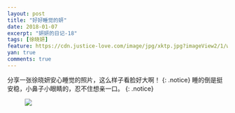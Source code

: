 ```yaml
---
layout: post
title: "好好睡觉的妍"
date: 2018-01-07
excerpt: "妍妍的日记-18"
tags: [徐晓妍]
feature: https://cdn.justice-love.com/image/jpg/xktp.jpg?imageView2/1/w/1200/h/500
yan: true
comments: true
---
```

分享一张徐晓妍安心睡觉的照片，这么样子看脸好大啊！
{: .notice}
睡的倒是挺安稳，小鼻子小眼睛的，忍不住想亲一口。
{: .notice}
<figure>
    <a href="{{ site.staticUrl }}/yanyan/image/shuijiao.jpg"><img src="{{ site.staticUrl }}/yanyan/image/shuijiao.jpg" /></a>
</figure>
